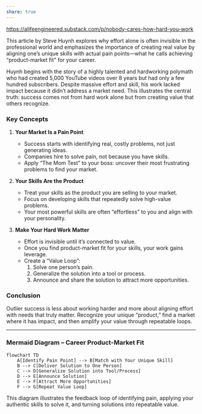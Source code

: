 ```yaml
---
share: true
---
```

https://alifeengineered.substack.com/p/nobody-cares-how-hard-you-work

This article by Steve Huynh explores why effort alone is often invisible in the professional world and emphasizes the importance of creating real value by aligning one’s unique skills with actual pain points—what he calls achieving “product-market fit” for your career.

Huynh begins with the story of a highly talented and hardworking polymath who had created 5,000 YouTube videos over 8 years but had only a few hundred subscribers. Despite massive effort and skill, his work lacked impact because it didn’t address a market need. This illustrates the central truth: success comes not from hard work alone but from creating value that others recognize.

### Key Concepts

1. **Your Market Is a Pain Point**  
   - Success starts with identifying real, costly problems, not just generating ideas.  
   - Companies hire to solve pain, not because you have skills.  
   - Apply “The Mom Test” to your boss: uncover their most frustrating problems to find your market.

2. **Your Skills Are the Product**  
   - Treat your skills as the product you are selling to your market.  
   - Focus on developing skills that repeatedly solve high-value problems.  
   - Your most powerful skills are often “effortless” to you and align with your personality.

3. **Make Your Hard Work Matter**  
   - Effort is invisible until it’s connected to value.  
   - Once you find product-market fit for your skills, your work gains leverage.  
   - Create a “Value Loop”:  
     1. Solve one person’s pain.  
     2. Generalize the solution into a tool or process.  
     3. Announce and share the solution to attract more opportunities.

### Conclusion
Outlier success is less about working harder and more about aligning effort with needs that truly matter. Recognize your unique “product,” find a market where it has impact, and then amplify your value through repeatable loops.

---

### Mermaid Diagram – Career Product-Market Fit

```mermaid
flowchart TD
    A[Identify Pain Point] --> B[Match with Your Unique Skill]
    B --> C[Deliver Solution to One Person]
    C --> D[Generalize Solution into Tool/Process]
    D --> E[Announce Solution]
    E --> F[Attract More Opportunities]
    F --> G[Repeat Value Loop]
```

This diagram illustrates the feedback loop of identifying pain, applying your authentic skills to solve it, and turning solutions into repeatable value.